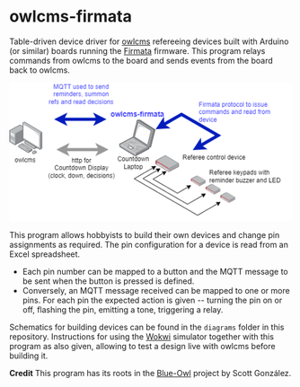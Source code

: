 # owlcms-firmata
Table-driven device driver for [owlcms](https://owlcms.github.io/owlcms4-prerelease/#/index) refereeing devices built with Arduino (or similar) boards running the [Firmata](https://github.com/firmata/protocol) firmware.  This program relays commands from owlcms to the board and sends events from the board back to owlcms.



![overview](docs/img/overview.png)

This program allows hobbyists to build their own devices and change pin assignments as required.  The pin configuration for a device is read from an Excel spreadsheet.

- Each pin number can be mapped to a button and the MQTT message to be sent when the button is pressed is defined.
- Conversely, an MQTT message received can be mapped to one or more pins.  For each pin the expected action is given -- turning the pin on or off, flashing the pin, emitting a tone, triggering a relay. 

Schematics for building devices can be found in the `diagrams` folder in this repository. Instructions for using the [Wokwi](https://docs.wokwi.com) simulator together with this program as also given, allowing to test a design live with owlcms before building it.

**Credit** This program has its roots in the [Blue-Owl](https://github.com/scottgonzalez/blue-owl) project by Scott González.   
